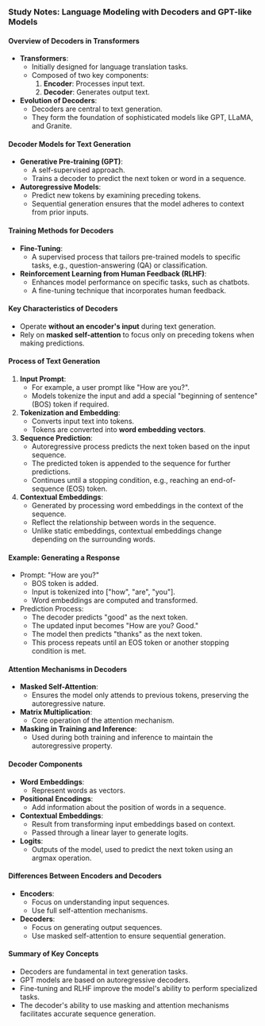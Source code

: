 ### Study Notes: Language Modeling with Decoders and GPT-like Models

#### Overview of Decoders in Transformers
- **Transformers**:
  - Initially designed for language translation tasks.
  - Composed of two key components:
    1. **Encoder**: Processes input text.
    2. **Decoder**: Generates output text.
- **Evolution of Decoders**:
  - Decoders are central to text generation.
  - They form the foundation of sophisticated models like GPT, LLaMA, and Granite.

#### Decoder Models for Text Generation
- **Generative Pre-training (GPT)**:
  - A self-supervised approach.
  - Trains a decoder to predict the next token or word in a sequence.
- **Autoregressive Models**:
  - Predict new tokens by examining preceding tokens.
  - Sequential generation ensures that the model adheres to context from prior inputs.

#### Training Methods for Decoders
- **Fine-Tuning**:
  - A supervised process that tailors pre-trained models to specific tasks, e.g., question-answering (QA) or classification.
- **Reinforcement Learning from Human Feedback (RLHF)**:
  - Enhances model performance on specific tasks, such as chatbots.
  - A fine-tuning technique that incorporates human feedback.

#### Key Characteristics of Decoders
- Operate **without an encoder's input** during text generation.
- Rely on **masked self-attention** to focus only on preceding tokens when making predictions.

#### Process of Text Generation
1. **Input Prompt**:
   - For example, a user prompt like "How are you?".
   - Models tokenize the input and add a special "beginning of sentence" (BOS) token if required.
2. **Tokenization and Embedding**:
   - Converts input text into tokens.
   - Tokens are converted into **word embedding vectors**.
3. **Sequence Prediction**:
   - Autoregressive process predicts the next token based on the input sequence.
   - The predicted token is appended to the sequence for further predictions.
   - Continues until a stopping condition, e.g., reaching an end-of-sequence (EOS) token.
4. **Contextual Embeddings**:
   - Generated by processing word embeddings in the context of the sequence.
   - Reflect the relationship between words in the sequence.
   - Unlike static embeddings, contextual embeddings change depending on the surrounding words.

#### Example: Generating a Response
- Prompt: "How are you?"
  - BOS token is added.
  - Input is tokenized into ["how", "are", "you"].
  - Word embeddings are computed and transformed.
- Prediction Process:
  - The decoder predicts "good" as the next token.
  - The updated input becomes "How are you? Good."
  - The model then predicts "thanks" as the next token.
  - This process repeats until an EOS token or another stopping condition is met.

#### Attention Mechanisms in Decoders
- **Masked Self-Attention**:
  - Ensures the model only attends to previous tokens, preserving the autoregressive nature.
- **Matrix Multiplication**:
  - Core operation of the attention mechanism.
- **Masking in Training and Inference**:
  - Used during both training and inference to maintain the autoregressive property.

#### Decoder Components
- **Word Embeddings**:
  - Represent words as vectors.
- **Positional Encodings**:
  - Add information about the position of words in a sequence.
- **Contextual Embeddings**:
  - Result from transforming input embeddings based on context.
  - Passed through a linear layer to generate logits.
- **Logits**:
  - Outputs of the model, used to predict the next token using an argmax operation.

#### Differences Between Encoders and Decoders
- **Encoders**:
  - Focus on understanding input sequences.
  - Use full self-attention mechanisms.
- **Decoders**:
  - Focus on generating output sequences.
  - Use masked self-attention to ensure sequential generation.

#### Summary of Key Concepts
- Decoders are fundamental in text generation tasks.
- GPT models are based on autoregressive decoders.
- Fine-tuning and RLHF improve the model's ability to perform specialized tasks.
- The decoder's ability to use masking and attention mechanisms facilitates accurate sequence generation.